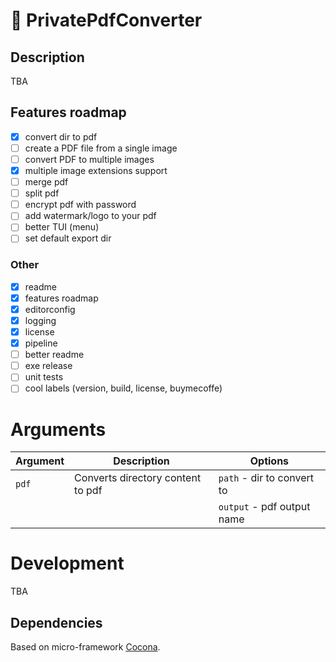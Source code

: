 # 🔎 PrivatePdfConverter

## Description

TBA

## Features roadmap

- [x] convert dir to pdf
- [ ] create a PDF file from a single image
- [ ] convert PDF to multiple images
- [x] multiple image extensions support
- [ ] merge pdf
- [ ] split pdf
- [ ] encrypt pdf with password
- [ ] add watermark/logo to your pdf
- [ ] better TUI (menu)
- [ ] set default export dir

### Other

- [x] readme
- [x] features roadmap
- [x] editorconfig
- [x] logging
- [x] license
- [x] pipeline
- [ ] better readme
- [ ] exe release
- [ ] unit tests
- [ ] cool labels (version, build, license, buymecoffe)

# Arguments

| Argument | Description                       | Options                    |
| -------- | --------------------------------- | -------------------------- |
| `pdf`    | Converts directory content to pdf | `path` - dir to convert to |
|          |                                   | `output` - pdf output name |

# Development

TBA

## Dependencies

Based on micro-framework [Cocona](https://github.com/mayuki/Cocona).
